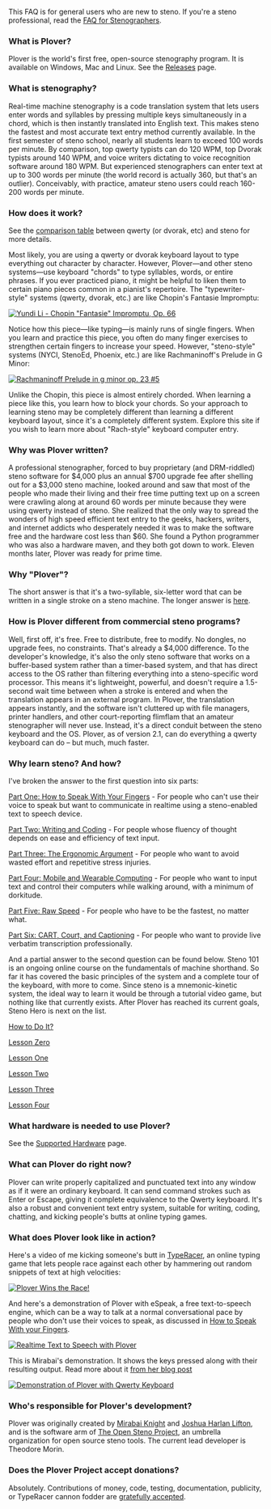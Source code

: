 This FAQ is for general users who are new to steno. If you're a steno
professional, read the [FAQ for
Stenographers](FAQ_for_Stenographers "wikilink").

### What is Plover?

Plover is the world's first free, open-source stenography program. It is
available on Windows, Mac and Linux. See the
[Releases](https://github.com/openstenoproject/plover/releases) page.

### What is stenography?

Real-time machine stenography is a code translation system that lets
users enter words and syllables by pressing multiple keys simultaneously
in a chord, which is then instantly translated into English text. This
makes steno the fastest and most accurate text entry method currently
available. In the first semester of steno school, nearly all students
learn to exceed 100 words per minute. By comparison, top qwerty typists
can do 120 WPM, top Dvorak typists around 140 WPM, and voice writers
dictating to voice recognition software around 180 WPM. But experienced
stenographers can enter text at up to 300 words per minute (the world
record is actually 360, but that's an outlier). Conceivably, with
practice, amateur steno users could reach 160-200 words per minute.

### How does it work?

See the [comparison
table](Comparison_between_QWERTY_and_Steno "wikilink") between qwerty
(or dvorak, etc) and steno for more details.

Most likely, you are using a qwerty or dvorak keyboard layout to type
everything out character by character. However, Plover—and other steno
systems—use keyboard "chords" to type syllables, words, or entire
phrases. If you ever practiced piano, it might be helpful to liken them
to certain piano pieces common in a pianist's repertoire. The
"typewriter-style" systems (qwerty, dvorak, etc.) are like Chopin's
Fantasie Impromptu:

[![Yundi Li - Chopin "Fantasie" Impromptu, Op. 66](https://img.youtube.com/vi/tvm2ZsRv3C8/0.jpg)](https://www.youtube.com/watch?v=tvm2ZsRv3C8)

Notice how this piece—like typing—is mainly runs of single fingers. When
you learn and practice this piece, you often do many finger exercises to
strengthen certain fingers to increase your speed. However,
"steno-style" systems (NYCI, StenoEd, Phoenix, etc.) are like
Rachmaninoff's Prelude in G Minor:

[![Rachmaninoff Prelude in g minor op. 23 #5](https://img.youtube.com/vi/4QB7ugJnHgs/0.jpg)](https://www.youtube.com/watch?v=4QB7ugJnHgs)

Unlike the Chopin, this piece is almost entirely chorded. When learning
a piece like this, you learn how to block your chords. So your approach
to learning steno may be completely different than learning a different
keyboard layout, since it's a completely different system. Explore this
site if you wish to learn more about "Rach-style" keyboard computer
entry.

### Why was Plover written?

A professional stenographer, forced to buy proprietary (and DRM-riddled)
steno software for \$4,000 plus an annual \$700 upgrade fee after
shelling out for a \$3,000 steno machine, looked around and saw that
most of the people who made their living and their free time putting
text up on a screen were crawling along at around 60 words per minute
because they were using qwerty instead of steno. She realized that the
only way to spread the wonders of high speed efficient text entry to the
geeks, hackers, writers, and internet addicts who desperately needed it
was to make the software free and the hardware cost less than \$60. She
found a Python programmer who was also a hardware maven, and they both
got down to work. Eleven months later, Plover was ready for prime time.

### Why "Plover"?

The short answer is that it's a two-syllable, six-letter word that can
be written in a single stroke on a steno machine. The longer answer is
[here](http://plover.stenoknight.com/2010/03/why-plover.html).

### How is Plover different from commercial steno programs?

Well, first off, it's free. Free to distribute, free to modify. No
dongles, no upgrade fees, no constraints. That's already a \$4,000
difference. To the developer's knowledge, it's also the only steno
software that works on a buffer-based system rather than a timer-based
system, and that has direct access to the OS rather than filtering
everything into a steno-specific word processor. This means it's
lightweight, powerful, and doesn't require a 1.5-second wait time
between when a stroke is entered and when the translation appears in an
external program. In Plover, the translation appears instantly, and the
software isn't cluttered up with file managers, printer handlers, and
other court-reporting flimflam that an amateur stenographer will never
use. Instead, it's a direct conduit between the steno keyboard and the
OS. Plover, as of version 2.1, can do everything a qwerty keyboard can
do – but much, much faster.

### Why learn steno? And how?

I've broken the answer to the first question into six parts:

[Part One: How to Speak With Your
Fingers](http://stenoknight.com/SpeakFingers.html) - For people who
can't use their voice to speak but want to communicate in realtime using
a steno-enabled text to speech device.

[Part Two: Writing and
Coding](http://stenoknight.com/WritingCoding.html) - For people whose
fluency of thought depends on ease and efficiency of text input.

[Part Three: The Ergonomic
Argument](http://stenoknight.com/ErgonomicArgument.html) - For people
who want to avoid wasted effort and repetitive stress injuries.

[Part Four: Mobile and Wearable
Computing](http://stenoknight.com/MobileWearable.html) - For people who
want to input text and control their computers while walking around,
with a minimum of dorkitude.

[Part Five: Raw Speed](http://stenoknight.com/RawSpeed.html) - For
people who have to be the fastest, no matter what.

[Part Six: CART, Court, and
Captioning](http://stenoknight.com/CARTCourtCaptioning.html) - For
people who want to provide live verbatim transcription professionally.

And a partial answer to the second question can be found below. Steno
101 is an ongoing online course on the fundamentals of machine
shorthand. So far it has covered the basic principles of the system and
a complete tour of the keyboard, with more to come. Since steno is a
mnemonic-kinetic system, the ideal way to learn it would be through a
tutorial video game, but nothing like that currently exists. After
Plover has reached its current goals, Steno Hero is next on the list.

[How to Do
It?](http://plover.stenoknight.com/2010/06/steno-101-how-to-do-it.html)

[Lesson
Zero](http://plover.stenoknight.com/2010/06/steno-101-lesson-zero.html)

[Lesson One](http://plover.stenoknight.com/2010/07/teaser-graphic.html)

[Lesson
Two](http://plover.stenoknight.com/2010/08/steno-101-lesson-two.html)

[Lesson
Three](http://plover.stenoknight.com/2011/01/steno-101-lesson-three.html)

[Lesson
Four](http://plover.stenoknight.com/2013/01/steno-101-lesson-four.html)

### What hardware is needed to use Plover?

See the [Supported Hardware](Supported_Hardware "wikilink") page.

### What can Plover do right now?

Plover can write properly capitalized and punctuated text into any
window as if it were an ordinary keyboard. It can send command strokes
such as Enter or Escape, giving it complete equivalence to the Qwerty
keyboard. It's also a robust and convenient text entry system, suitable
for writing, coding, chatting, and kicking people's butts at online
typing games.

### What does Plover look like in action?

Here's a video of me kicking someone's butt in
[TypeRacer](http://play.typeracer.com/), an online typing game that lets
people race against each other by hammering out random snippets of text
at high velocities:

[![Plover Wins the Race!](https://img.youtube.com/vi/jkUyg_uoidY/0.jpg)](https://www.youtube.com/watch?v=jkUyg_uoidY)

And here's a demonstration of Plover with eSpeak, a free text-to-speech
engine, which can be a way to talk at a normal conversational pace by
people who don't use their voices to speak, as discussed in [How to
Speak With your Fingers](http://stenoknight.com/SpeakFingers.html).

[![Realtime Text to Speech with Plover](https://img.youtube.com/vi/K3MYFT6VZk8/0.jpg)](https://www.youtube.com/watch?v=K3MYFT6VZk8)

This is Mirabai's demonstration. It shows the keys pressed along with
their resulting output. Read more about it [from her blog
post](http://plover.stenoknight.com/2011/10/split-screen-demonstration.html)

[![Demonstration of Plover with Qwerty Keyboard](https://img.youtube.com/vi/JXQQzW99cAI/0.jpg)](https://www.youtube.com/watch?v=JXQQzW99cAI)

### Who's responsible for Plover's development?

Plover was originally created by [Mirabai
Knight](http://www.blogger.com/profile/16494847224950297255) and [Joshua
Harlan Lifton](http://launchpad.net/~joshua-harlan-lifton), and is the
software arm of [The Open Steno Project](http://openstenoproject.org/),
an umbrella organization for open source steno tools. The current lead
developer is Theodore Morin.

### Does the Plover Project accept donations?

Absolutely. Contributions of money, code, testing, documentation,
publicity, or TypeRacer cannon fodder are [gratefully
accepted](http://stenoknight.com/plover/donatepage.html).
